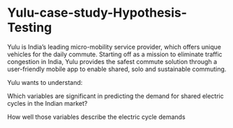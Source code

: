 # Yulu-case-study-Hypothesis-Testing

Yulu is India’s leading micro-mobility service provider, which offers unique vehicles for the daily commute. Starting off as a mission to eliminate traffic congestion in India, Yulu provides the safest commute solution through a user-friendly mobile app to enable shared, solo and sustainable commuting.

Yulu wants to understand:

Which variables are significant in predicting the demand for shared electric cycles in the Indian market?

How well those variables describe the electric cycle demands

